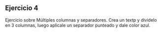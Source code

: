 ## Ejercicio 4
Ejercicio sobre Múltiples columnas y separadores.
Crea un textp y dividelo en 3 columnas, luego aplicale un separador punteado y dale color azul.